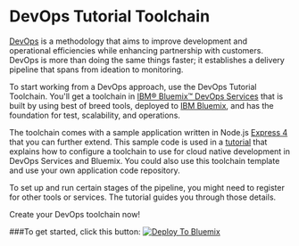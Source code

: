 # DevOps Tutorial Toolchain

[DevOps](https://en.wikipedia.org/wiki/DevOps) is a methodology that aims to improve development and operational efficiencies while enhancing partnership with customers. DevOps is more than doing the same things faster; it establishes a delivery pipeline that spans from ideation to monitoring.  

To start working from a DevOps approach, use the DevOps Tutorial Toolchain. You'll get a toolchain in [IBM&reg; Bluemix&trade; DevOps Services](https://dev-console.stage1.ng.bluemix.net/devops) that is built by using best of breed tools, deployed to [IBM Bluemix](https://bluemix.net), and has the foundation for test, scalability, and operations.

The toolchain comes with a sample application written in Node.js [Express 4](http://expressjs.com/) that you can further extend. This sample code is used in a [tutorial](https://method.mybluemix.net/devops/method/tutorials/tutorial_automated) that explains how to configure a toolchain to use for cloud native development in DevOps Services and Bluemix. You could also use this toolchain template and use your own application code repository.

To set up and run certain stages of the pipeline, you might need to register for other tools or services. The tutorial guides you through those details.

Create your DevOps toolchain now!

###To get started, click this button:
[![Deploy To Bluemix](https://new-console.ng.bluemix.net/devops/graphics/create_toolchain_button.png)](https://dev-console.stage1.ng.bluemix.net/devops/setup/deploy/?repository=https%3A//github.com/jploewen/devops-tutorial-3b)
